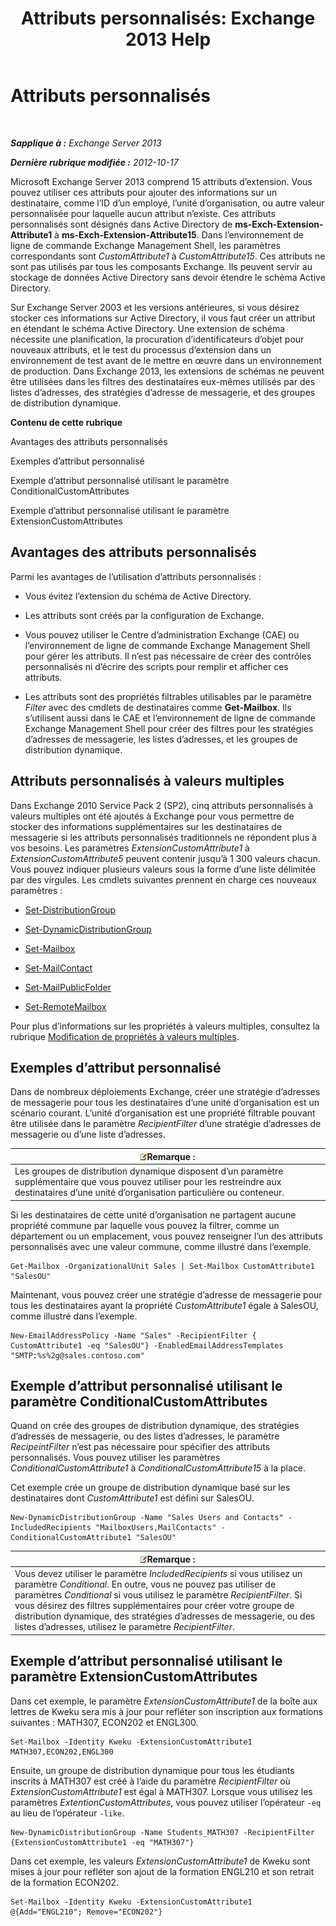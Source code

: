 ﻿---
title: 'Attributs personnalisés: Exchange 2013 Help'
TOCTitle: Attributs personnalisés
ms:assetid: 2b043878-0b34-4563-a9c2-28a9efa7447e
ms:mtpsurl: https://technet.microsoft.com/fr-fr/library/Ee423541(v=EXCHG.150)
ms:contentKeyID: 50477786
ms.date: 04/24/2018
mtps_version: v=EXCHG.150
ms.translationtype: HT
---

# Attributs personnalisés

 

_**Sapplique à :** Exchange Server 2013_

_**Dernière rubrique modifiée :** 2012-10-17_

Microsoft Exchange Server 2013 comprend 15 attributs d’extension. Vous pouvez utiliser ces attributs pour ajouter des informations sur un destinataire, comme l’ID d’un employé, l’unité d’organisation, ou autre valeur personnalisée pour laquelle aucun attribut n’existe. Ces attributs personnalisés sont désignés dans Active Directory de **ms-Exch-Extension-Attribute1** à **ms-Exch-Extension-Attribute15**. Dans l’environnement de ligne de commande Exchange Management Shell, les paramètres correspondants sont *CustomAttribute1* à *CustomAttribute15*. Ces attributs ne sont pas utilisés par tous les composants Exchange. Ils peuvent servir au stockage de données Active Directory sans devoir étendre le schéma Active Directory.

Sur Exchange Server 2003 et les versions antérieures, si vous désirez stocker ces informations sur Active Directory, il vous faut créer un attribut en étendant le schéma Active Directory. Une extension de schéma nécessite une planification, la procuration d’identificateurs d’objet pour nouveaux attributs, et le test du processus d’extension dans un environnement de test avant de le mettre en œuvre dans un environnement de production. Dans Exchange 2013, les extensions de schémas ne peuvent être utilisées dans les filtres des destinataires eux-mêmes utilisés par des listes d’adresses, des stratégies d’adresse de messagerie, et des groupes de distribution dynamique.

**Contenu de cette rubrique**

Avantages des attributs personnalisés

Exemples d’attribut personnalisé

Exemple d’attribut personnalisé utilisant le paramètre ConditionalCustomAttributes

Exemple d’attribut personnalisé utilisant le paramètre ExtensionCustomAttributes

## Avantages des attributs personnalisés

Parmi les avantages de l’utilisation d’attributs personnalisés :

  - Vous évitez l’extension du schéma de Active Directory.

  - Les attributs sont créés par la configuration de Exchange.

  - Vous pouvez utiliser le Centre d’administration Exchange (CAE) ou l’environnement de ligne de commande Exchange Management Shell pour gérer les attributs. Il n’est pas nécessaire de créer des contrôles personnalisés ni d’écrire des scripts pour remplir et afficher ces attributs.

  - Les attributs sont des propriétés filtrables utilisables par le paramètre *Filter* avec des cmdlets de destinataires comme **Get-Mailbox**. Ils s’utilisent aussi dans le CAE et l’environnement de ligne de commande Exchange Management Shell pour créer des filtres pour les stratégies d’adresses de messagerie, les listes d’adresses, et les groupes de distribution dynamique.

## Attributs personnalisés à valeurs multiples

Dans Exchange 2010 Service Pack 2 (SP2), cinq attributs personnalisés à valeurs multiples ont été ajoutés à Exchange pour vous permettre de stocker des informations supplémentaires sur les destinataires de messagerie si les attributs personnalisés traditionnels ne répondent plus à vos besoins. Les paramètres *ExtensionCustomAttribute1* à *ExtensionCustomAttribute5* peuvent contenir jusqu’à 1 300 valeurs chacun. Vous pouvez indiquer plusieurs valeurs sous la forme d’une liste délimitée par des virgules. Les cmdlets suivantes prennent en charge ces nouveaux paramètres :

  - [Set-DistributionGroup](https://technet.microsoft.com/fr-fr/library/bb124955\(v=exchg.150\))

  - [Set-DynamicDistributionGroup](https://technet.microsoft.com/fr-fr/library/bb123796\(v=exchg.150\))

  - [Set-Mailbox](https://technet.microsoft.com/fr-fr/library/bb123981\(v=exchg.150\))

  - [Set-MailContact](https://technet.microsoft.com/fr-fr/library/aa995950\(v=exchg.150\))

  - [Set-MailPublicFolder](https://technet.microsoft.com/fr-fr/library/bb123707\(v=exchg.150\))

  - [Set-RemoteMailbox](https://technet.microsoft.com/fr-fr/library/ff607302\(v=exchg.150\))

Pour plus d’informations sur les propriétés à valeurs multiples, consultez la rubrique [Modification de propriétés à valeurs multiples](modifying-multivalued-properties-exchange-2013-help.md).

## Exemples d’attribut personnalisé

Dans de nombreux déploiements Exchange, créer une stratégie d’adresses de messagerie pour tous les destinataires d’une unité d’organisation est un scénario courant. L’unité d’organisation est une propriété filtrable pouvant être utilisée dans le paramètre *RecipientFilter* d’une stratégie d’adresses de messagerie ou d’une liste d’adresses.

<table>
<thead>
<tr class="header">
<th><img src="images/JJ159664.note(EXCHG.150).gif" title="Remarque" alt="Remarque" />Remarque :</th>
</tr>
</thead>
<tbody>
<tr class="odd">
<td>Les groupes de distribution dynamique disposent d’un paramètre supplémentaire que vous pouvez utiliser pour les restreindre aux destinataires d’une unité d’organisation particulière ou conteneur.</td>
</tr>
</tbody>
</table>


Si les destinataires de cette unité d’organisation ne partagent aucune propriété commune par laquelle vous pouvez la filtrer, comme un département ou un emplacement, vous pouvez renseigner l’un des attributs personnalisés avec une valeur commune, comme illustré dans l’exemple.

    Get-Mailbox -OrganizationalUnit Sales | Set-Mailbox CustomAttribute1 "SalesOU"

Maintenant, vous pouvez créer une stratégie d’adresse de messagerie pour tous les destinataires ayant la propriété *CustomAttribute1* égale à SalesOU, comme illustré dans l’exemple.

    New-EmailAddressPolicy -Name "Sales" -RecipientFilter { CustomAttribute1 -eq "SalesOU"} -EnabledEmailAddressTemplates "SMTP:%s%2g@sales.contoso.com"

## Exemple d’attribut personnalisé utilisant le paramètre ConditionalCustomAttributes

Quand on crée des groupes de distribution dynamique, des stratégies d’adresses de messagerie, ou des listes d’adresses, le paramètre *RecipeintFilter* n’est pas nécessaire pour spécifier des attributs personnalisés. Vous pouvez utiliser les paramètres *ConditionalCustomAttribute1* à *ConditionalCustomAttribute15* à la place.

Cet exemple crée un groupe de distribution dynamique basé sur les destinataires dont *CustomAttribute1* est défini sur SalesOU.

    New-DynamicDistributionGroup -Name "Sales Users and Contacts" -IncludedRecipients "MailboxUsers,MailContacts" -ConditionalCustomAttribute1 "SalesOU"

<table>
<thead>
<tr class="header">
<th><img src="images/JJ159664.note(EXCHG.150).gif" title="Remarque" alt="Remarque" />Remarque :</th>
</tr>
</thead>
<tbody>
<tr class="odd">
<td>Vous devez utiliser le paramètre <em>IncludedRecipients</em> si vous utilisez un paramètre <em>Conditional</em>. En outre, vous ne pouvez pas utiliser de paramètres <em>Conditional</em> si vous utilisez le paramètre <em>RecipientFilter</em>. Si vous désirez des filtres supplémentaires pour créer votre groupe de distribution dynamique, des stratégies d’adresses de messagerie, ou des listes d’adresses, utilisez le paramètre <em>RecipientFilter</em>.</td>
</tr>
</tbody>
</table>


## Exemple d’attribut personnalisé utilisant le paramètre ExtensionCustomAttributes

Dans cet exemple, le paramètre *ExtensionCustomAttribute1* de la boîte aux lettres de Kweku sera mis à jour pour refléter son inscription aux formations suivantes : MATH307, ECON202 et ENGL300.

    Set-Mailbox -Identity Kweku -ExtensionCustomAttribute1 MATH307,ECON202,ENGL300

Ensuite, un groupe de distribution dynamique pour tous les étudiants inscrits à MATH307 est créé à l’aide du paramètre *RecipientFilter* où *ExtensionCustomAttribute1* est égal à MATH307. Lorsque vous utilisez les paramètres *ExtentionCustomAttributes*, vous pouvez utiliser l’opérateur `-eq` au lieu de l’opérateur `-like`.

    New-DynamicDistributionGroup -Name Students_MATH307 -RecipientFilter {ExtensionCustomAttribute1 -eq "MATH307"}

Dans cet exemple, les valeurs *ExtensionCustomAttribute1* de Kweku sont mises à jour pour refléter son ajout de la formation ENGL210 et son retrait de la formation ECON202.

    Set-Mailbox -Identity Kweku -ExtensionCustomAttribute1 @{Add="ENGL210"; Remove="ECON202"}

